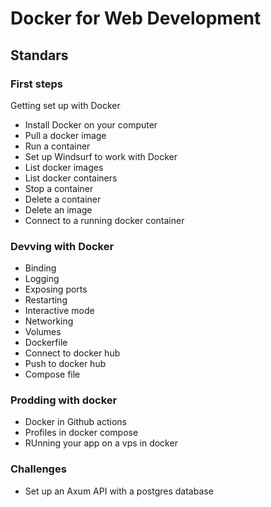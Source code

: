 # Docker for Web Development

## Standars

### First steps

Getting set up with Docker

- Install Docker on your computer
- Pull a docker image
- Run a container
- Set up Windsurf to work with Docker
- List docker images
- List docker containers
- Stop a container
- Delete a container
- Delete an image
- Connect to a running docker container

### Devving with Docker

- Binding
- Logging
- Exposing ports
- Restarting
- Interactive mode
- Networking
- Volumes
- Dockerfile
- Connect to docker hub
- Push to docker hub
- Compose file

### Prodding with docker

- Docker in Github actions
- Profiles in docker compose
- RUnning your app on a vps in docker

### Challenges

- Set up an Axum API with a postgres database
